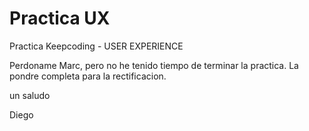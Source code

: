 # Practica UX
Practica Keepcoding - USER EXPERIENCE

Perdoname Marc, pero no he tenido tiempo de terminar la practica. La pondre completa para la rectificacion.

un saludo

Diego
